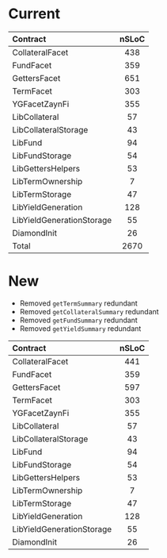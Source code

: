 # Current

| Contract             | nSLoC |
| :------------------- | :----:|
| CollateralFacet      |   438    |
| FundFacet            |     359  |
| GettersFacet         |   651    |
| TermFacet            |    303   |
| YGFacetZaynFi        |     355  |
| LibCollateral        |    57   |
| LibCollateralStorage |    43   |
|           LibFund    |  94 |
|LibFundStorage|54|
|LibGettersHelpers|53|
|LibTermOwnership|7|
|LibTermStorage|47|
|LibYieldGeneration|128|
|LibYieldGenerationStorage|55|
|DiamondInit|26|
|Total|2670|

# New

- Removed `getTermSummary` redundant
- Removed `getCollateralSummary` redundant
- Removed `getFundSummary` redundant
- Removed `getYieldSummary` redundant
   

| Contract             | nSLoC |
| :------------------- | :----:|
| CollateralFacet      |   441    |
| FundFacet            |     359  |
| GettersFacet         |   597    |
| TermFacet            |    303   |
| YGFacetZaynFi        |     355  |
| LibCollateral        |    57   |
| LibCollateralStorage |    43   |
|           LibFund    |  94 |
|LibFundStorage|54|
|LibGettersHelpers|53|
|LibTermOwnership|7|
|LibTermStorage|47|
|LibYieldGeneration|128|
|LibYieldGenerationStorage|55|
|DiamondInit|26|

